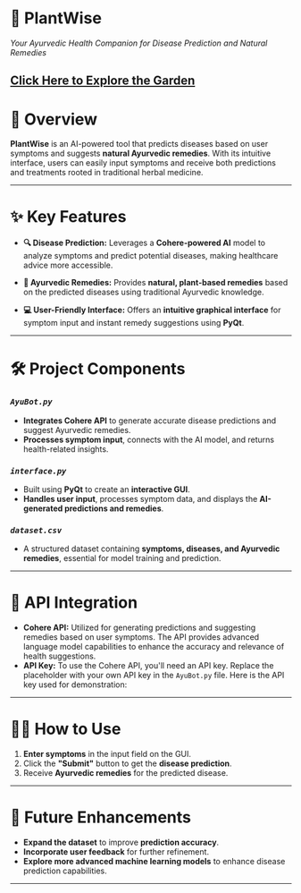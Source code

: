 # 🌿 **PlantWise** 
*Your Ayurvedic Health Companion for Disease Prediction and Natural Remedies*

[Click Here to Explore the Garden](https://sites.google.com/view/plantwise/vitrual-garden?authuser=0)  
---

# 🌟 **Overview** 
**PlantWise** is an AI-powered tool that predicts diseases based on user symptoms and suggests **natural Ayurvedic remedies**. With its intuitive interface, users can easily input symptoms and receive both predictions and treatments rooted in traditional herbal medicine.

---

# ✨ **Key Features** 

- **🔍 Disease Prediction:**  Leverages a **Cohere-powered AI** model to analyze symptoms and predict potential diseases, making healthcare advice more accessible.  

- **🌱 Ayurvedic Remedies:**  Provides **natural, plant-based remedies** based on the predicted diseases using traditional Ayurvedic knowledge.

- **💻 User-Friendly Interface:**  Offers an **intuitive graphical interface** for symptom input and instant remedy suggestions using **PyQt**.

---

# 🛠 **Project Components** 

### *`AyuBot.py`*
- **Integrates Cohere API** to generate accurate disease predictions and suggest Ayurvedic remedies.
- **Processes symptom input**, connects with the AI model, and returns health-related insights.

### *`interface.py`*

-   Built using **PyQt** to create an **interactive GUI**.
-   **Handles user input**, processes symptom data, and displays the **AI-generated predictions and remedies**.

### *`dataset.csv`*

-   A structured dataset containing **symptoms, diseases, and Ayurvedic remedies**, essential for model training and prediction.

----------

# 📡 **API Integration**

-   **Cohere API:** Utilized for generating predictions and suggesting remedies based on user symptoms. The API provides advanced language model capabilities to enhance the accuracy and relevance of health suggestions.
-   **API Key:** To use the Cohere API, you'll need an API key. Replace the placeholder with your own API key in the `AyuBot.py` file. Here is the API key used for demonstration:
----------

# 🧑‍💻 **How to Use**

1.  **Enter symptoms** in the input field on the GUI.
2.  Click the **"Submit"** button to get the **disease prediction**.
3.  Receive **Ayurvedic remedies** for the predicted disease.

----------

# 🚀 **Future Enhancements**

-   **Expand the dataset** to improve **prediction accuracy**.
-   **Incorporate user feedback** for further refinement.
-   **Explore more advanced machine learning models** to enhance disease prediction capabilities.

----------

